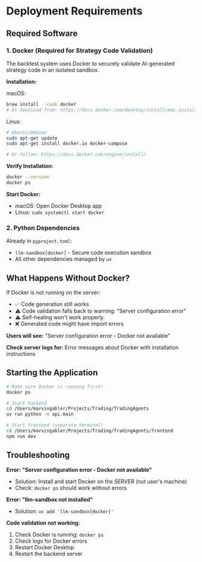 # Deployment Requirements

## Required Software

### 1. Docker (Required for Strategy Code Validation)

The backtest system uses Docker to securely validate AI-generated strategy code in an isolated sandbox.

**Installation:**

macOS:
```bash
brew install --cask docker
# Or download from: https://docs.docker.com/desktop/install/mac-install/
```

Linux:
```bash
# Ubuntu/Debian
sudo apt-get update
sudo apt-get install docker.io docker-compose

# Or follow: https://docs.docker.com/engine/install/
```

**Verify Installation:**
```bash
docker --version
docker ps
```

**Start Docker:**
- macOS: Open Docker Desktop app
- Linux: `sudo systemctl start docker`

### 2. Python Dependencies

Already in `pyproject.toml`:
- `llm-sandbox[docker]` - Secure code execution sandbox
- All other dependencies managed by `uv`

## What Happens Without Docker?

If Docker is not running on the server:
- ✅ Code generation still works
- ⚠️ Code validation falls back to warning: "Server configuration error"
- ⚠️ Self-healing won't work properly
- ❌ Generated code might have import errors

**Users will see:** "Server configuration error - Docker not available"

**Check server logs for:** Error messages about Docker with installation instructions

## Starting the Application

```bash
# Make sure Docker is running first!
docker ps

# Start backend
cd /Users/marvingabler/Projects/Trading/TradingAgents
uv run python -m api.main

# Start frontend (separate terminal)
cd /Users/marvingabler/Projects/Trading/TradingAgents/frontend
npm run dev
```

## Troubleshooting

**Error: "Server configuration error - Docker not available"**
- Solution: Install and start Docker on the SERVER (not user's machine)
- Check: `docker ps` should work without errors

**Error: "llm-sandbox not installed"**
- Solution: `uv add 'llm-sandbox[docker]'`

**Code validation not working:**
1. Check Docker is running: `docker ps`
2. Check logs for Docker errors
3. Restart Docker Desktop
4. Restart the backend server
